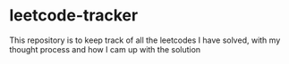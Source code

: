 # leetcode-tracker
This repository is to keep track of all the leetcodes I have solved, with my thought process and how I cam up with the solution
